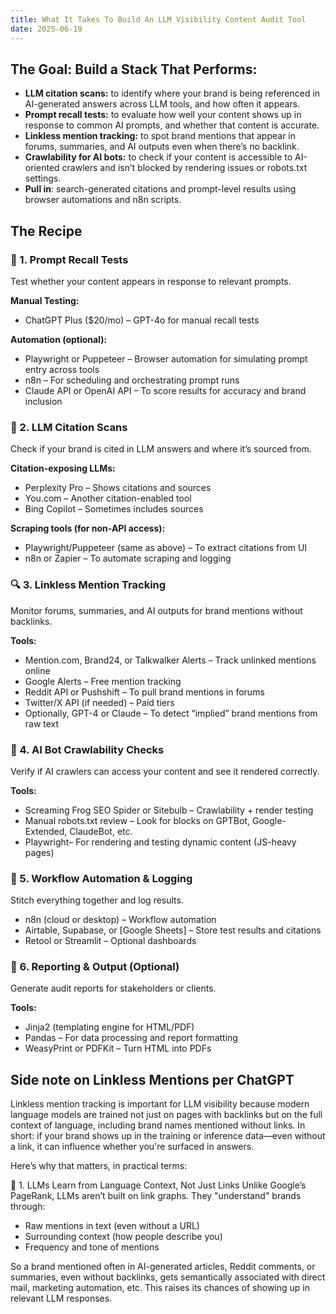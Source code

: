 ```yaml
---
title: What It Takes To Build An LLM Visibility Content Audit Tool
date: 2025-06-19
---
```

## The Goal: Build a Stack That Performs:
- **LLM citation scans:** to identify where your brand is being referenced in AI-generated answers across LLM tools, and how often it appears.
- **Prompt recall tests:** to evaluate how well your content shows up in response to common AI prompts, and whether that content is accurate.
- **Linkless mention tracking:** to spot brand mentions that appear in forums, summaries, and AI outputs even when there’s no backlink.
- **Crawlability for AI bots:** to check if your content is accessible to AI-oriented crawlers and isn’t blocked by rendering issues or robots.txt settings.
- **Pull in**: search-generated citations and prompt-level results using browser automations and n8n scripts.

## The Recipe
### 🧪 1. Prompt Recall Tests
Test whether your content appears in response to relevant prompts.

**Manual Testing:**
- ChatGPT Plus ($20/mo) – GPT-4o for manual recall tests

**Automation (optional):**
- Playwright or Puppeteer – Browser automation for simulating prompt entry across tools
- n8n – For scheduling and orchestrating prompt runs
- Claude API or OpenAI API – To score results for accuracy and brand inclusion

### 📎 2. LLM Citation Scans
Check if your brand is cited in LLM answers and where it’s sourced from.

**Citation-exposing LLMs:**
- Perplexity Pro – Shows citations and sources
- You.com – Another citation-enabled tool
- Bing Copilot – Sometimes includes sources

**Scraping tools (for non-API access):**
- Playwright/Puppeteer (same as above) – To extract citations from UI
- n8n or Zapier – To automate scraping and logging

### 🔍 3. Linkless Mention Tracking
Monitor forums, summaries, and AI outputs for brand mentions without backlinks.

**Tools:**
- Mention.com, Brand24, or Talkwalker Alerts – Track unlinked mentions online
- Google Alerts – Free mention tracking
- Reddit API or Pushshift – To pull brand mentions in forums
- Twitter/X API (if needed) – Paid tiers
- Optionally, GPT-4 or Claude – To detect “implied” brand mentions from raw text

### 🤖 4. AI Bot Crawlability Checks
Verify if AI crawlers can access your content and see it rendered correctly.

**Tools:**
- Screaming Frog SEO Spider or Sitebulb – Crawlability + render testing
- Manual robots.txt review – Look for blocks on GPTBot, Google-Extended, ClaudeBot, etc.
- Playwright– For rendering and testing dynamic content (JS-heavy pages)

### 🔁 5. Workflow Automation & Logging
Stitch everything together and log results.

- n8n (cloud or desktop) – Workflow automation
- Airtable, Supabase, or [Google Sheets] – Store test results and citations
- Retool or Streamlit – Optional dashboards

### 📄 6. Reporting & Output (Optional)
Generate audit reports for stakeholders or clients.

**Tools:**
- Jinja2 (templating engine for HTML/PDF)
- Pandas – For data processing and report formatting
- WeasyPrint or PDFKit – Turn HTML into PDFs

## Side note on Linkless Mentions per ChatGPT
Linkless mention tracking is important for LLM visibility because modern language models are trained not just on pages with backlinks but on the full context of language, including brand names mentioned without links. In short: if your brand shows up in the training or inference data—even without a link, it can influence whether you're surfaced in answers.

Here’s why that matters, in practical terms:

🧠 1. LLMs Learn from Language Context, Not Just Links
Unlike Google’s PageRank, LLMs aren’t built on link graphs. They "understand" brands through:

- Raw mentions in text (even without a URL)
- Surrounding context (how people describe you)
- Frequency and tone of mentions

So a brand mentioned often in AI-generated articles, Reddit comments, or summaries, even without backlinks, gets semantically associated with direct mail, marketing automation, etc. This raises its chances of showing up in relevant LLM responses.